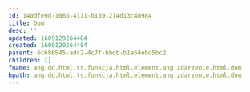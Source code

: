 ```yaml
---
id: 140dfe9d-106b-4111-b139-214d13c40984
title: Dom
desc: ''
updated: 1609129264484
created: 1609129264484
parent: 6c686545-adc2-4c7f-bbdb-b1a54ebd5bc2
children: []
fname: ang.dd.html.ts.funkcja.html.element.ang.zdarzenie.html.dom
hpath: ang.dd.html.ts.funkcja.html.element.ang.zdarzenie.html.dom
---
```



